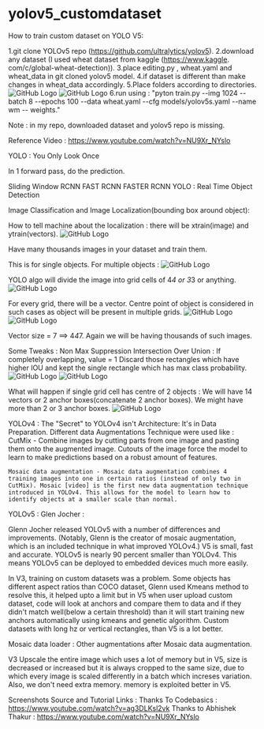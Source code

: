 # yolov5_customdataset

How to train custom dataset on YOLO V5:

1.git clone YOLOv5 repo (https://github.com/ultralytics/yolov5).
2.download any dataset (I used wheat dataset from kaggle (https://www.kaggle. com/c/global-wheat-detection)).
3.place editing.py , wheat.yaml and wheat_data in git cloned yolov5 model.
4.if dataset is different than make changes in wheat_data accordingly.
5.Place folders according to directories.
![GitHub Logo](images/11.png)
![GitHub Logo](images/12.png)
6.run using : "pyton train.py --img 1024 --batch 8 --epochs 100 --data wheat.yaml --cfg models/yolov5s.yaml --name wm -- weights."

Note : in my repo, downloaded dataset and yolov5 repo is missing.

Reference Video : https://www.youtube.com/watch?v=NU9Xr_NYslo






YOLO : You Only Look Once

In 1 forward pass, do the prediction.

Sliding Window
RCNN
FAST RCNN
FASTER RCNN
YOLO : Real Time Object Detection


Image Classification and Image Localization(bounding box around object):

How to tell machine about the localization : there will be xtrain(image) and ytrain(vectors).
![GitHub Logo](images/1.png)

Have many thousands images in your dataset and train them.

This is for single objects. For multiple objects :
![GitHub Logo](images/2.png)


YOLO algo will divide the image into grid cells of 4*4 or 3*3 or anything.
![GitHub Logo](images/3.png)

For every grid, there will be a vector.
Centre point of object is considered in such cases as object will be present in multiple grids.
![GitHub Logo](images/4.png)
![GitHub Logo](images/5.png)


Vector size = 7 ==> 4*4*7.
Again we will be having thousands of such images.

Some Tweaks : Non Max Suppression
Intersection Over Union :
If completely overlapping, value = 1
Discard those rectangles which have higher IOU and kept the single rectangle which has max class probability.
![GitHub Logo](images/6.png)
![GitHub Logo](images/7.png)

What will happen if single grid cell has centre of 2 objects :
We will have 14 vectors or 2 anchor boxes(concatenate 2 anchor boxes). We might have more than 2 or 3 anchor boxes.
![GitHub Logo](images/8.png)

YOLOv4 :
The "Secret" to YOLOv4 isn't Architecture: It's in Data Preparation.
Different data Augmentations Technique  were used like :
    CutMix - Combine images by cutting parts from one image and pasting them onto the augmented image. Cutouts of the image force the model to learn to make predictions based on a robust amount of features.

    Mosaic data augmentation - Mosaic data augmentation combines 4 training images into one in certain ratios (instead of only two in CutMix). Mosaic [video] is the first new data augmentation technique introduced in YOLOv4. This allows for the model to learn how to identify objects at a smaller scale than normal.

YOLOv5 :
Glen Jocher : 

Glenn Jocher released YOLOv5 with a number of differences and improvements. (Notably, Glenn is the creator of mosaic augmentation, which is an included technique in what improved YOLOv4.)
V5 is small, fast and accurate.
 YOLOv5 is nearly 90 percent smaller than YOLOv4. This means YOLOv5 can be deployed to embedded devices much more easily.

In V3, training on custom datasets was a problem. Some objects has different aspect ratios than COCO dataset, Glenn used Kmeans method to resolve this, it helped upto a limit but in V5
when user upload custom dataset, code will look at anchors and compare them to data and if they didn't match well(below a certain threshold) than it will start training new anchors automatically using kmeans and genetic algorithm.
Custom datasets with long hz or vertical rectangles, than V5 is a lot better.

Mosaic data loader : Other augmentations after Mosaic data augmentation.

V3 Upscale the entire image which uses a lot of memory but in V5, size is decreased or increased but it is always cropped to the same size, due to which every image is scaled differently in a batch which increses variation. Also, we don't need extra memory. memory is exploited better in V5.


Screenshots Source and Tutorial Links :
Thanks To Codebasics : https://www.youtube.com/watch?v=ag3DLKsl2vk
Thanks to Abhishek Thakur : https://www.youtube.com/watch?v=NU9Xr_NYslo